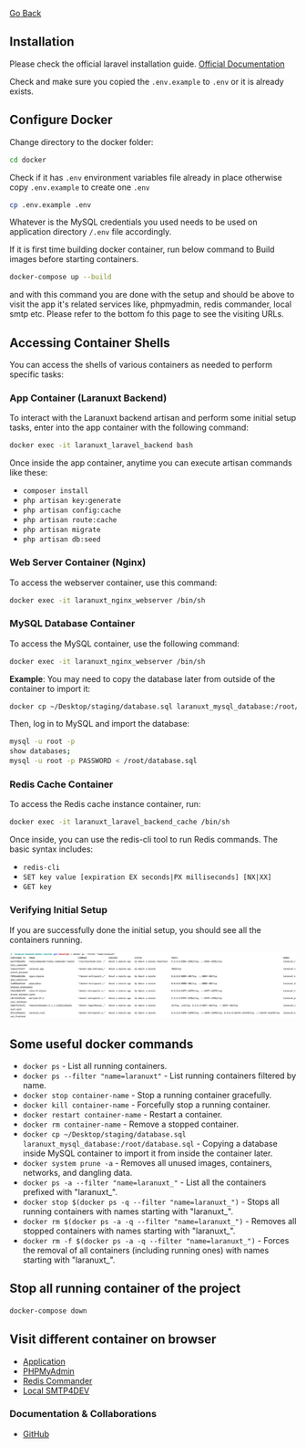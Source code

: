[Go Back](README.md)

## Installation

Please check the official laravel installation
guide. [Official Documentation](https://laravel.com/docs/11.x/installation)

Check and make sure you copied the `.env.example` to `.env` or it is already exists.

## Configure Docker

Change directory to the docker folder:

```bash
cd docker
```

Check if it has `.env` environment variables file already in place otherwise copy `.env.example` to create one `.env`

```bash
cp .env.example .env
```

Whatever is the MySQL credentials you used needs to be used on application directory `/.env` file accordingly.

If it is first time building docker container, run below command to Build images before starting containers.

```bash
docker-compose up --build
```

and with this command you are done with the setup and should be above to visit the app it's related services like,
phpmyadmin, redis commander, local smtp etc. Please refer to the bottom fo this page to see the visiting URLs.

## Accessing Container Shells

You can access the shells of various containers as needed to perform specific tasks:

### App Container (Laranuxt Backend)

To interact with the Laranuxt backend artisan and perform some initial setup tasks, enter into the app container with
the following command:

```bash
docker exec -it laranuxt_laravel_backend bash
```

Once inside the app container, anytime you can execute artisan commands like these:

- `composer install`
- `php artisan key:generate`
- `php artisan config:cache`
- `php artisan route:cache`
- `php artisan migrate`
- `php artisan db:seed`

### Web Server Container (Nginx)

To access the webserver container, use this command:

```bash
docker exec -it laranuxt_nginx_webserver /bin/sh
```

### MySQL Database Container

To access the MySQL container, use the following command:

```bash
docker exec -it laranuxt_nginx_webserver /bin/sh
```

**Example**: You may need to copy the database later from outside of the container to import it:

```bash
docker cp ~/Desktop/staging/database.sql laranuxt_mysql_database:/root/database.sql
```

Then, log in to MySQL and import the database:

```bash
mysql -u root -p   
show databases;   
mysql -u root -p PASSWORD < /root/database.sql   
```

### Redis Cache Container

To access the Redis cache instance container, run:

```bash
docker exec -it laranuxt_laravel_backend_cache /bin/sh 
```

Once inside, you can use the redis-cli tool to run Redis commands. The basic syntax includes:

- `redis-cli`
- `SET key value [expiration EX seconds|PX milliseconds] [NX|XX]`
- `GET key`

### Verifying Initial Setup

If you are successfully done the initial setup, you should see all the containers running.

![ERD](images/Docker-PS.png)

## Some useful docker commands

- `docker ps` - List all running containers.
- `docker ps --filter "name=laranuxt"` - List running containers filtered by name.
- `docker stop container-name` - Stop a running container gracefully.
- `docker kill container-name` - Forcefully stop a running container.
- `docker restart container-name` - Restart a container.
- `docker rm container-name` - Remove a stopped container.
- `docker cp ~/Desktop/staging/database.sql laranuxt_mysql_database:/root/database.sql` - Copying a database inside MySQL container to import it from inside the container later.
- `docker system prune -a` - Removes all unused images, containers, networks, and dangling data.
- `docker ps -a --filter "name=laranuxt_"` - List all the containers prefixed with "laranuxt_".
- `docker stop $(docker ps -q --filter "name=laranuxt_")` - Stops all running containers with names starting with "laranuxt_".
- `docker rm $(docker ps -a -q --filter "name=laranuxt_")` - Removes all stopped containers with names starting with "laranuxt_".
- `docker rm -f $(docker ps -a -q --filter "name=laranuxt_")` - Forces the removal of all containers (including running ones) with names starting with "laranuxt_".

## Stop all running container of the project

```bash
docker-compose down
```

## Visit different container on browser

- [Application](http://127.0.0.1:8281)
- [PHPMyAdmin](http://127.0.0.1:8282)
- [Redis Commander](http://127.0.0.1:8283)
- [Local SMTP4DEV](http://127.0.0.1:8284)

### Documentation & Collaborations

- [GitHub](https://github.com/phpfarmer/laranuxt-backend-docker-starter)
